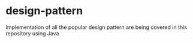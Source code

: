 # design-pattern
Implementation of all the popular design pattern are being covered in this repository using Java
